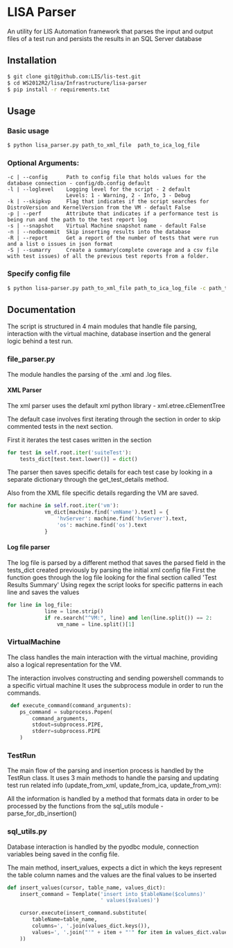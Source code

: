 # LISA Parser

An utility for LIS Automation framework that parses the input and output files of a test run and persists the
results in an SQL Server database

## Installation

```bash
$ git clone git@github.com:LIS/lis-test.git
$ cd WS2012R2/lisa/Infrastructure/lisa-parser
$ pip install -r requirements.txt
```

## Usage

### Basic usage

```bash
$ python lisa_parser.py path_to_xml_file  path_to_ica_log_file
```

### Optional Arguments:

```
-c | --config      Path to config file that holds values for the database connection - config/db.config default
-l | --loglevel    Logging level for the script - 2 default
                   Levels: 1 - Warning, 2 - Info, 3 - Debug
-k | --skipkvp     Flag that indicates if the script searches for DistroVersion and KernelVersion from the VM - default False
-p | --perf        Attribute that indicates if a performance test is being run and the path to the test report log
-s | --snapshot    Virtual Machine snapshot name - default False
-n | --nodbcommit  Skip inserting results into the database
-R | --report      Get a report of the number of tests that were run and a list o issues in json format
-S | --sumarry     Create a summary(complete coverage and a csv file with test issues) of all the previous test reports from a folder.
```

### Specify config file

```bash
$ python lisa-parser.py path_to_xml_file path_to_ica_log_file -c path_to_config_file
```

## Documentation

The script is structured in 4 main modules that handle file parsing, interaction with the virtual machine,
database insertion and the general logic behind a test run.

### file_parser.py
The module handles the parsing of the .xml and .log files.
#### XML Parser
The xml parser uses the default xml python library - xml.etree.cElementTree

The default case involves first iterating through the <suiteTests> section in order to
skip commented tests in the next section.

First it iterates the test cases written in the <suiteTests> section
```python
for test in self.root.iter('suiteTest'):
    tests_dict[test.text.lower()] = dict()
```

The parser then saves specific details for each test case by looking in a separate dictionary through
the get_test_details method.

Also from the XML file specific details regarding the VM are saved.
```python
for machine in self.root.iter('vm'):
            vm_dict[machine.find('vmName').text] = {
                'hvServer': machine.find('hvServer').text,
                'os': machine.find('os').text
            }
```

#### Log file parser
The log file is parsed by a different method that saves the parsed field in the tests_dict created previously
by parsing the initial xml config file
First the function goes through the log file looking for the final section called 'Test Results Summary'
Using regex the script looks for specific patterns in each line and saves the values
```python
for line in log_file:
            line = line.strip()
            if re.search("^VM:", line) and len(line.split()) == 2:
                vm_name = line.split()[1]
```


### VirtualMachine
The class handles the main interaction with the virtual machine, providing also a logical representation
for the VM.

The interaction involves constructing and sending powershell commands to a specific virtual machine
It uses the subprocess module in order to run the commands.
```python
 def execute_command(command_arguments):
    ps_command = subprocess.Popen(
        command_arguments,
        stdout=subprocess.PIPE,
        stderr=subprocess.PIPE
    )
```

### TestRun
The main flow of the parsing and insertion process is handled by the TestRun class. It uses 3 main methods
to handle the parsing and updating test run related info (update_from_xml, update_from_ica, update_from_vm):

All the information is handled by a method that formats data in order to be processed by the functions from
the sql_utils module - parse_for_db_insertion()

### sql_utils.py
Database interaction is handled by the pyodbc module, connection variables being saved in the config file.

The main method, insert_values, expects a dict in which the keys represent the table column names and the values
are the final values to be inserted
```python
def insert_values(cursor, table_name, values_dict):
    insert_command = Template('insert into $tableName($columns)'
                              ' values($values)')

    cursor.execute(insert_command.substitute(
        tableName=table_name,
        columns=', '.join(values_dict.keys()),
        values=', '.join("'" + item + "'" for item in values_dict.values())
    ))

```